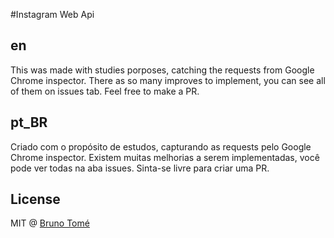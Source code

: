 #Instagram Web Api

## en
This was made with studies porposes, catching the requests from Google Chrome inspector. There as so many improves to 
implement, you can see all of them on issues tab. Feel free to make a PR.

## pt_BR
Criado com o propósito de estudos, capturando as requests pelo Google Chrome inspector. Existem muitas melhorias a serem
implementadas, você pode ver todas na aba issues. Sinta-se livre para criar uma PR.

## License

MIT @ [Bruno Tomé](https://github.com/ibrunotome)